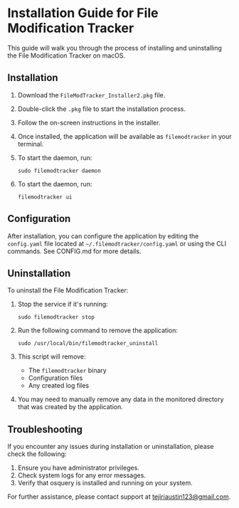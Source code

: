 # Installation Guide for File Modification Tracker

This guide will walk you through the process of installing and uninstalling the File Modification Tracker on macOS.

## Installation

1. Download the `FileModTracker_Installer2.pkg` file.

2. Double-click the `.pkg` file to start the installation process.

3. Follow the on-screen instructions in the installer.

4. Once installed, the application will be available as `filemodtracker` in your terminal.

5. To start the daemon, run:
   ```
   sudo filemodtracker daemon
   ```

6. To start the daemon, run:
   ```
   filemodtracker ui
   ```

## Configuration

After installation, you can configure the application by editing the `config.yaml` file located at `~/.filemodtracker/config.yaml` or using the CLI commands. See CONFIG.md for more details.

## Uninstallation

To uninstall the File Modification Tracker:

1. Stop the service if it's running:
   ```
   sudo filemodtracker stop
   ```

2. Run the following command to remove the application:
   ```
   sudo /usr/local/bin/filemodtracker_uninstall
   ```

3. This script will remove:
   - The `filemodtracker` binary
   - Configuration files
   - Any created log files

4. You may need to manually remove any data in the monitored directory that was created by the application.

## Troubleshooting

If you encounter any issues during installation or uninstallation, please check the following:

1. Ensure you have administrator privileges.
2. Check system logs for any error messages.
3. Verify that osquery is installed and running on your system.

For further assistance, please contact support at tejiriaustin123@gmail.com.
